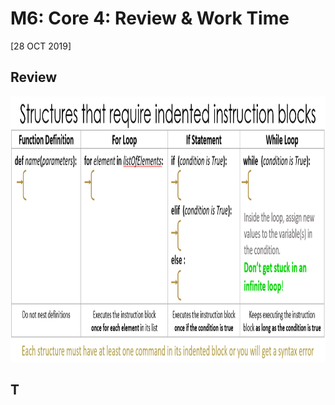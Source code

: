 # M6: Core 4: Review & Work Time
[28 OCT 2019]

## Review 

<p align="center">
     <img src="../../img/BlockReview.PNG"
          alt="instruction block review"
          height="425"/>
</p>


## T